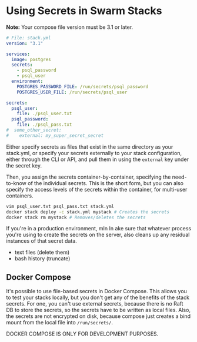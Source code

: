 # Using Secrets in Swarm Stacks

**Note:** Your compose file version must be 3.1 or later.

```yml
# File: stack.yml
version: "3.1"

services:
  image: postgres
  secrets:
    - psql_password
    - psql_user
  environment:
    POSTGRES_PASSWORD_FILE: /run/secrets/psql_password
    POSTGRES_USER_FILE: /run/secrets/psql_user

secrets:
  psql_user:
    file: ./psql_user.txt
  psql_password:
    file: ./psql_pass.txt
#  some_other_secret:
#    external: my_super_secret_secret
```

Either specify secrets as files that exist in the same directory as your
stack.yml, or specify your secrets externally to your stack configuration,
either through the CLI or API, and pull them in using the `external` key under
the secret key.

Then, you assign the secrets container-by-container, specifying the need-to-know
of the individual secrets. This is the short form, but you can also specify the
access levels of the secrets within the container, for multi-user containers.

```bash
vim psql_user.txt psql_pass.txt stack.yml
docker stack deploy -c stack.yml mystack # Creates the secrets
docker stack rm mystack # Removes/deletes the secrets
```

If you're in a production environment, mIn In ake sure that whatever process you're
using to create the secrets on the server, also cleans up any residual instances
of that secret data.

- text files (delete them)
- bash history (truncate)

## Docker Compose

It's possible to use file-based secrets in Docker Compose. This allows you to
test your stacks locally, but you don't get any of the benefits of the stack
secrets. For one, you can't use external secrets, because there is no Raft DB to
store the secrets, so the secrets have to be written as local files. Also, the
secrets are not encrypted on disk, because compose just creates a bind mount
from the local file into `/run/secrets/`.

DOCKER COMPOSE IS ONLY FOR DEVELOPMENT PURPOSES.
